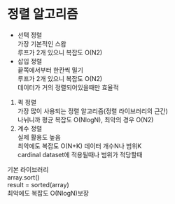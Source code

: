# 정렬 알고리즘

- 선택 정렬</br>
가장 기본적인 스왑</br>
루프가 2개 있으니 복잡도 O(N2)</br>
- 삽입 정렬</br>
끝쪽에서부터 한칸씩 밀기</br>
루프가 2개 있으니 복잡도 O(N2)  
데이터가 거의 정렬되어있을때만 효율적</br>
  
1. 퀵 정렬</br>
가장 많이 사용되는 정렬 알고리즘(정렬 라이브러리의 근간)</br>
나뉘니까 평균 복잡도 O(NlogN), 최악의 경우 O(N2)</br>
2. 계수 정렬</br>
실제 활용도 높음</br>
최악에도 복잡도 O(N+K) 데이터 개수N나 범위K</br>
cardinal dataset에 적용될때나 범위가 적당할때</br>
   
기본 라이브러리</br>
array.sort()</br>
result = sorted(array)</br>
최악에도 복잡도 O(NlogN)보장</br>